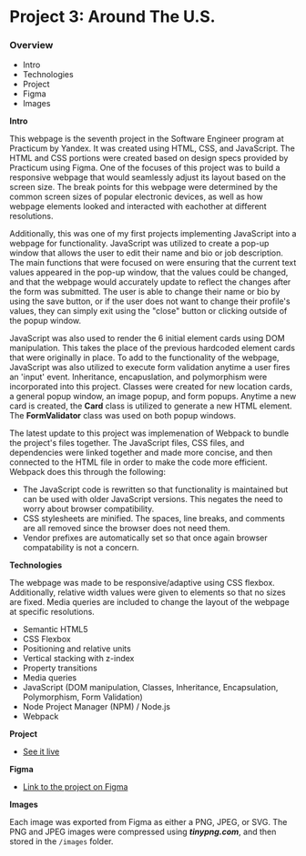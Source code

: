 # Project 3: Around The U.S.

### Overview

- Intro
- Technologies
- Project
- Figma
- Images

**Intro**

This webpage is the seventh project in the Software Engineer program at Practicum by Yandex. It was created using HTML, CSS, and JavaScript. The HTML and CSS portions were created based on design specs provided by Practicum using Figma. One of the focuses of this project was to build a responsive webpage that would seamlessly adjust its layout based on the screen size. The break points for this webpage were determined by the common screen sizes of popular electronic devices, as well as how webpage elements looked and interacted with eachother at different resolutions.

Additionally, this was one of my first projects implementing JavaScript into a webpage for functionality. JavaScript was utilized to create a pop-up window that allows the user to edit their name and bio or job description. The main functions that were focused on were ensuring that the current text values appeared in the pop-up window, that the values could be changed, and that the webpage would accurately update to reflect the changes after the form was submitted. The user is able to change their name or bio by using the save button, or if the user does not want to change their profile's values, they can simply exit using the "close" button or clicking outside of the popup window.

JavaScript was also used to render the 6 initial element cards using DOM manipulation. This takes the place of the previous hardcoded element cards that were originally in place. To add to the functionality of the webpage, JavaScript was also utilized to execute form validation anytime a user fires an 'input' event. Inheritance, encapuslation, and polymorphism were incorporated into this project. Classes were created for new location cards, a general popup window, an image popup, and form popups. Anytime a new card is created, the **Card** class is utilized to generate a new HTML element. The **FormValidator** class was used on both popup windows.

The latest update to this project was implemenation of Webpack to bundle the project's files together. The JavaScript files, CSS files, and dependencies were linked together and made more concise, and then connected to the HTML file in order to make the code more efficient. Webpack does this through the following:

- The JavaScript code is rewritten so that functionality is maintained but can be used with older JavaScript versions. This negates the need to worry about browser compatibility.
- CSS stylesheets are minified. The spaces, line breaks, and comments are all removed since the browser does not need them.
- Vendor prefixes are automatically set so that once again browser compatability is not a concern.

**Technologies**

The webpage was made to be responsive/adaptive using CSS flexbox. Additionally, relative width values were given to elements so that no sizes are fixed. Media queries are included to change the layout of the webpage at specific resolutions.

- Semantic HTML5
- CSS Flexbox
- Positioning and relative units
- Vertical stacking with z-index
- Property transitions
- Media queries
- JavaScript (DOM manipulation, Classes, Inheritance, Encapsulation, Polymorphism, Form Validation)
- Node Project Manager (NPM) / Node.js
- Webpack

**Project**

- [See it live](https://timothyhorth.github.io/se_project_aroundtheus/)

**Figma**

- [Link to the project on Figma](https://www.figma.com/file/m79HxYeZpOXRw0Tz2eZGOV/Sprint-5%3A-Around-The-U.S.-%7C-desktop-%2B-mobile?node-id=1%3A2)

**Images**

Each image was exported from Figma as either a PNG, JPEG, or SVG. The PNG and JPEG images were compressed using **_tinypng.com_**, and then stored in the `/images` folder.
